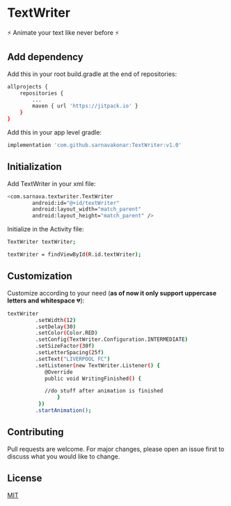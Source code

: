 # TextWriter
⚡️ Animate your text like never before ⚡️

## Add dependency

Add this in your root build.gradle at the end of repositories:

```bash
allprojects {
	repositories {
		...
		maven { url 'https://jitpack.io' }
	}
}		
```
Add this in your app level gradle:

```bash
implementation 'com.github.sarnavakonar:TextWriter:v1.0'
```

## Initialization

Add TextWriter in your xml file:

```bash
<com.sarnava.textwriter.TextWriter
        android:id="@+id/textWriter"
        android:layout_width="match_parent"
        android:layout_height="match_parent" />
```

Initialize in the Activity file:

```bash
TextWriter textWriter;

textWriter = findViewById(R.id.textWriter);
```

## Customization

Customize according to your need (**as of now it only support uppercase letters and whitespace** :broken_heart:):

```bash
textWriter
         .setWidth(12)
         .setDelay(30)
         .setColor(Color.RED)
         .setConfig(TextWriter.Configuration.INTERMEDIATE)
         .setSizeFactor(30f)
         .setLetterSpacing(25f)
         .setText("LIVERPOOL FC")
         .setListener(new TextWriter.Listener() {
          	@Override
          	public void WritingFinished() {

			//do stuff after animation is finished
                }
          })
         .startAnimation();
```

## Contributing
Pull requests are welcome. For major changes, please open an issue first to discuss what you would like to change.

## License
[MIT](https://choosealicense.com/licenses/mit/)
